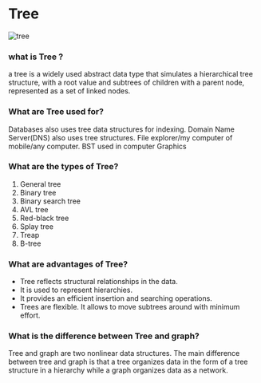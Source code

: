 # Tree
![tree](https://cdn.programiz.com/sites/tutorial2program/files/tree_0.png)
### what is Tree ?
a tree is a widely used abstract data type that simulates a hierarchical tree structure, with a root value and subtrees of children with a parent node, represented as a set of linked nodes.

### What are Tree used for?
Databases also uses tree data structures for indexing. Domain Name Server(DNS) also uses tree structures. File explorer/my computer of mobile/any computer. BST used in computer Graphics
### What are the types of Tree?
1. General tree
2. Binary tree
3. Binary search tree
4. AVL tree
5. Red-black tree
6. Splay tree
7. Treap
8. B-tree


### What are advantages of Tree?
  - Tree reflects structural relationships in the data.
  - It is used to represent hierarchies.
  - It provides an efficient insertion and searching operations.
  - Trees are flexible. It allows to move subtrees around with minimum effort.
  
### What is the difference between Tree and graph?
Tree and graph are two nonlinear data structures. The main difference between tree and graph is that a tree organizes data in the form of a tree structure in a hierarchy while a graph organizes data as a network.

